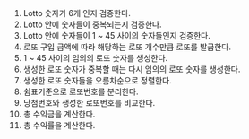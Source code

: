 1. Lotto 숫자가 6개 인지 검증한다.
2. Lotto 안에 숫자들이 중복되는지 검증한다.
3. Lotto 안에 숫자들이 1 ~ 45 사이의 숫자들인지 검증한다.
4. 로또 구입 금액에 따라 해당하는 로또 개수만큼 로또를 발급한다.
5. 1 ~ 45 사이의 임의의 로또 숫자를 생성한다.
6. 생성한 로또 숫자가 중복할 때는 다시 임의의 로또 숫자를 생성한다. 
7. 생성한 로또 숫자들을 오름차순으로 정렬한다.
8. 쉼표기준으로 로또번호를 분리한다.
9. 당첨번호와 생성한 로또번호를 비교한다.
10. 총 수익금을 계산한다.
11. 총 수익률을 계산한다.